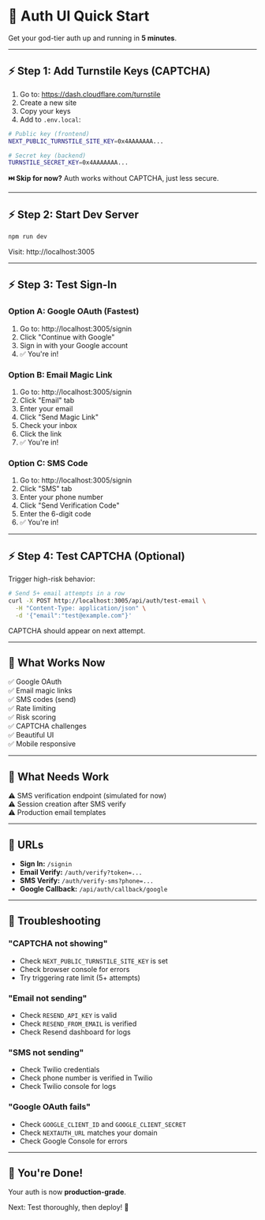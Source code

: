 # 🚀 Auth UI Quick Start

Get your god-tier auth up and running in **5 minutes**.

---

## ⚡ Step 1: Add Turnstile Keys (CAPTCHA)

1. Go to: https://dash.cloudflare.com/turnstile
2. Create a new site
3. Copy your keys
4. Add to `.env.local`:

```bash
# Public key (frontend)
NEXT_PUBLIC_TURNSTILE_SITE_KEY=0x4AAAAAAA...

# Secret key (backend)
TURNSTILE_SECRET_KEY=0x4AAAAAAA...
```

**⏭️ Skip for now?** Auth works without CAPTCHA, just less secure.

---

## ⚡ Step 2: Start Dev Server

```bash
npm run dev
```

Visit: http://localhost:3005

---

## ⚡ Step 3: Test Sign-In

### **Option A: Google OAuth** (Fastest)
1. Go to: http://localhost:3005/signin
2. Click "Continue with Google"
3. Sign in with your Google account
4. ✅ You're in!

### **Option B: Email Magic Link**
1. Go to: http://localhost:3005/signin
2. Click "Email" tab
3. Enter your email
4. Click "Send Magic Link"
5. Check your inbox
6. Click the link
7. ✅ You're in!

### **Option C: SMS Code**
1. Go to: http://localhost:3005/signin
2. Click "SMS" tab
3. Enter your phone number
4. Click "Send Verification Code"
5. Enter the 6-digit code
6. ✅ You're in!

---

## ⚡ Step 4: Test CAPTCHA (Optional)

Trigger high-risk behavior:

```bash
# Send 5+ email attempts in a row
curl -X POST http://localhost:3005/api/auth/test-email \
  -H "Content-Type: application/json" \
  -d '{"email":"test@example.com"}'
```

CAPTCHA should appear on next attempt.

---

## 🎯 What Works Now

✅ Google OAuth  
✅ Email magic links  
✅ SMS codes (send)  
✅ Rate limiting  
✅ Risk scoring  
✅ CAPTCHA challenges  
✅ Beautiful UI  
✅ Mobile responsive  

---

## 🔧 What Needs Work

⚠️ SMS verification endpoint (simulated for now)  
⚠️ Session creation after SMS verify  
⚠️ Production email templates  

---

## 📱 URLs

- **Sign In:** `/signin`
- **Email Verify:** `/auth/verify?token=...`
- **SMS Verify:** `/auth/verify-sms?phone=...`
- **Google Callback:** `/api/auth/callback/google`

---

## 🐛 Troubleshooting

### "CAPTCHA not showing"
- Check `NEXT_PUBLIC_TURNSTILE_SITE_KEY` is set
- Check browser console for errors
- Try triggering rate limit (5+ attempts)

### "Email not sending"
- Check `RESEND_API_KEY` is valid
- Check `RESEND_FROM_EMAIL` is verified
- Check Resend dashboard for logs

### "SMS not sending"
- Check Twilio credentials
- Check phone number is verified in Twilio
- Check Twilio console for logs

### "Google OAuth fails"
- Check `GOOGLE_CLIENT_ID` and `GOOGLE_CLIENT_SECRET`
- Check `NEXTAUTH_URL` matches your domain
- Check Google Console for errors

---

## 🎉 You're Done!

Your auth is now **production-grade**. 

Next: Test thoroughly, then deploy! 🚀
